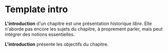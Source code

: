 # Template intro

**L'introduction** d'un chapitre est une présentation historique *libre*. Elle n'aborde pas encore les sujets du chapitre, à proprement parler, mais peut intégrer des notions essentielles. 

**L'introduction** présente les objectifs du chapitre.